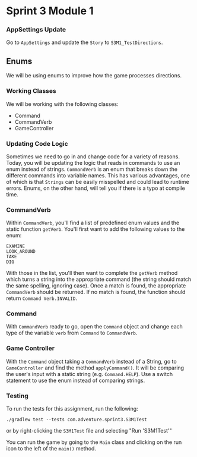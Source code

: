# Sprint 3 Module 1

### AppSettings Update
Go to `AppSettings` and update the `Story` to `S3M1_TestDirections`.

## Enums
We will be using enums to improve how the game processes directions.

### Working Classes
We will be working with the following classes:
- Command
- CommandVerb
- GameController

### Updating Code Logic
Sometimes we need to go in and change code for a variety of reasons. Today, you will be updating the logic that reads in commands to use an enum instead of strings. `CommandVerb` is an enum that breaks down the different commands into variable names. This has various advantages, one of which is that `Strings` can be easily misspelled and could lead to runtime errors. Enums, on the other hand, will tell you if there is a typo at compile time.

### CommandVerb
Within `CommandVerb`, you'll find a list of predefined enum values and the static function `getVerb`. You'll first want to add the following values to the enum:

    EXAMINE
    LOOK_AROUND
    TAKE
    DIG

With those in the list, you'll then want to complete the `getVerb` method which turns a string into the appropriate command (the string should match the same spelling, ignoring case). Once a match is found, the appropriate `CommandVerb` should be returned. If no match is found, the function should return `Command Verb.INVALID`.

### Command
With `CommandVerb` ready to go, open the `Command` object and change each type of the variable `verb` from `Command` to `CommandVerb`.

### Game Controller
With the `Command` object taking a `CommandVerb` instead of a String, go to `GameController` and find the method `applyCommand()`. It will be comparing the user's input with a static string (e.g. `Command.HELP`). Use a switch statement to use the enum instead of comparing strings.

### Testing
To run the tests for this assignment, run the following:

`./gradlew test --tests com.adventure.sprint3.S3M1Test`

or by right-clicking the `S3M1Test` file and selecting "Run 'S3M1Test'"

You can run the game by going to the `Main` class and clicking on the run icon to the left of the `main()` method.
